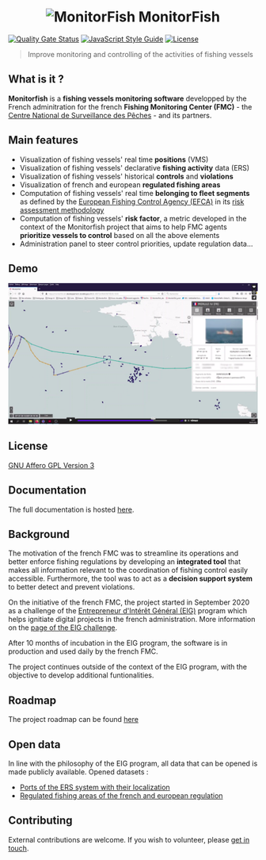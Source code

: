 <h1 align="center">
  <img src="https://d33wubrfki0l68.cloudfront.net/daf4a5624cac646b0bc921d0a72ae1cf1912b902/35340/img/eig4/monitorfish.png" alt="MonitorFish" title="MonitorFish" height="150px" />
  MonitorFish
</h1> 

[![Quality Gate Status](https://sonarcloud.io/api/project_badges/measure?project=MTES-MCT_monitorfish&metric=alert_status)](https://sonarcloud.io/dashboard?id=MTES-MCT_monitorfish) 
[![JavaScript Style Guide](https://img.shields.io/badge/code_style-standard-brightgreen.svg)](https://standardjs.com)
[![License](https://img.shields.io/github/license/MTES-MCT/monitorfish)](https://github.com/MTES-MCT/monitorfish/blob/master/LICENCE)

> Improve monitoring and controlling of the activities of fishing vessels

## What is it ?
**Monitorfish** is a **fishing vessels monitoring software** developped by the French adminitration for the french **Fishing Monitoring Center (FMC)** - the [Centre National de Surveillance des Pêches](https://www.mer.gouv.fr/la-police-des-peches) - and its partners.

## Main features
* Visualization of fishing vessels' real time **positions** (VMS)
* Visualization of fishing vessels' declarative **fishing activity** data (ERS)
* Visualization of fishing vessels' historical **controls** and **violations**
* Visualization of french and european **regulated fishing areas**
* Computation of fishing vessels' real time **belonging to fleet segments** as defined by the [European Fishing Control Agency (EFCA)](https://www.efca.europa.eu/en) in its [risk assessment methodology](https://www.efca.europa.eu/sites/default/files/Risk%20Assessment%20Methodology.pdf)
* Computation of fishing vessels' **risk factor**, a metric developed in the context of the Monitorfish project that aims to help FMC agents **prioritize vessels to control** based on all the above elements
* Administration panel to steer control priorities, update regulation data...

## Demo
[![Monitorfish demo](/images/video-demo.png)](https://player.vimeo.com/video/563710999)

## License
[GNU Affero GPL Version 3](https://github.com/MTES-MCT/monitorfish/blob/master/LICENCE)

## Documentation
The full documentation is hosted [here](https://monitorfish.readthedocs.io/en/latest/).

## Background
The motivation of the french FMC was to streamline its operations and better enforce fishing regulations by developing an **integrated tool** that makes all information relevant to the coordination of fishing control easily accessible. Furthermore, the tool was to act as a **decision support system** to better detect and prevent violations.

On the initiative of the french FMC, the project started in September 2020 as a challenge of the [Entrepreneur d'Intérêt Général (EIG)](https://entrepreneur-interet-general.etalab.gouv.fr/index.html) program which helps ignitiate digital projects in the french administration. More information on the [page of the EIG challenge](https://entrepreneur-interet-general.etalab.gouv.fr/defis/2020/monitorfish.html).

After 10 months of incubation in the EIG program, the software is in production and used daily by the french FMC.

The project continues outside of the context of the EIG program, with the objective to develop additional funtionalities.

## Roadmap
The project roadmap can be found [here](https://github.com/MTES-MCT/monitorfish/projects/3)

## Open data
In line with the philosophy of the EIG program, all data that can be opened is made publicly available. Opened datasets :
* [Ports of the ERS system with their localization](https://www.data.gouv.fr/fr/datasets/liste-des-ports-du-systeme-ers-avec-donnees-de-position/)
* [Regulated fishing areas of the french and european regulation](https://www.data.gouv.fr/fr/datasets/reglementation-des-peches-cartographiee/)

## Contributing
External contributions are welcome. If you wish to volunteer, please [get in touch](mailto:vincent.chery@m4x.org).



